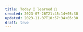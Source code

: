 ```yaml
---
title: Today I learned 📙
created: 2023-07-26T21:45:14+05:30
updated: 2023-11-07T10:57:34+05:30
draft: true
---
```

